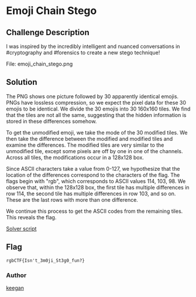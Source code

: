 # Emoji Chain Stego
## Challenge Description
I was inspired by the incredibly intelligent and nuanced conversations in #cryptography and #forensics to create a new stego technique!

File: emoji_chain_stego.png

## Solution

The PNG shows one picture followed by 30 apparently identical emojis. PNGs have
lossless compression, so we expect the pixel data for these 30 emojis to be identical.
We divide the 30 emojis into 30 160x160 tiles. We find that the tiles are not all the same,
suggesting that the hidden information is stored in these differences somehow.

To get the unmodified emoji, we take the mode of the 30 modified tiles. We then take the
difference between the modified and modified tiles and examine the differences. The
modified tiles are very similar to the unmodified tile, except some pixels are off by one
in one of the channels. Across all tiles, the modifications occur in a 128x128 box.

Since ASCII characters take a value from 0-127, we hypothesize that the location of the
differences correspond to the characters of the flag. The flags begin with "rgb", which
corresponds to ASCII values 114, 103, 98. We observe that, within the 128x128 box, the
first tile has multiple differences in row 114, the second tile has multiple differences
in row 103, and so on. These are the last rows with more than one difference.

We continue this process to get the ASCII codes from the remaining tiles. This reveals
the flag.

[Solver script](parse.py)

## Flag
```rgbCTF{Isn't_3m0ji_St3g0_fun?}```

### Author
[keegan](https://twitter.com/inf_0_)
